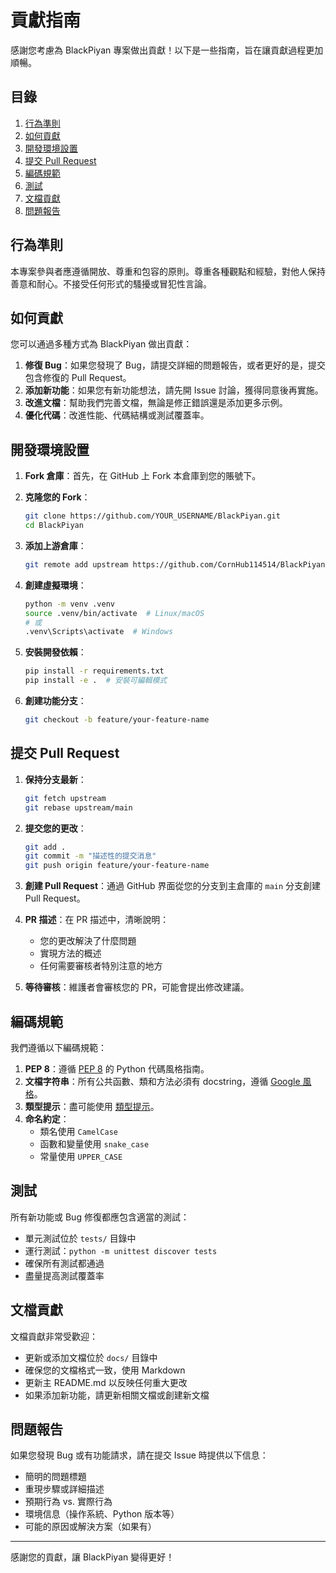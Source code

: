 # 貢獻指南

感謝您考慮為 BlackPiyan 專案做出貢獻！以下是一些指南，旨在讓貢獻過程更加順暢。

## 目錄

1. [行為準則](#行為準則)
2. [如何貢獻](#如何貢獻)
3. [開發環境設置](#開發環境設置)
4. [提交 Pull Request](#提交-pull-request)
5. [編碼規範](#編碼規範)
6. [測試](#測試)
7. [文檔貢獻](#文檔貢獻)
8. [問題報告](#問題報告)

## 行為準則

本專案參與者應遵循開放、尊重和包容的原則。尊重各種觀點和經驗，對他人保持善意和耐心。不接受任何形式的騷擾或冒犯性言論。

## 如何貢獻

您可以通過多種方式為 BlackPiyan 做出貢獻：

1. **修復 Bug**：如果您發現了 Bug，請提交詳細的問題報告，或者更好的是，提交包含修復的 Pull Request。
2. **添加新功能**：如果您有新功能想法，請先開 Issue 討論，獲得同意後再實施。
3. **改進文檔**：幫助我們完善文檔，無論是修正錯誤還是添加更多示例。
4. **優化代碼**：改進性能、代碼結構或測試覆蓋率。

## 開發環境設置

1. **Fork 倉庫**：首先，在 GitHub 上 Fork 本倉庫到您的賬號下。

2. **克隆您的 Fork**：
   ```bash
   git clone https://github.com/YOUR_USERNAME/BlackPiyan.git
   cd BlackPiyan
   ```

3. **添加上游倉庫**：
   ```bash
   git remote add upstream https://github.com/CornHub114514/BlackPiyan.git
   ```

4. **創建虛擬環境**：
   ```bash
   python -m venv .venv
   source .venv/bin/activate  # Linux/macOS
   # 或
   .venv\Scripts\activate  # Windows
   ```

5. **安裝開發依賴**：
   ```bash
   pip install -r requirements.txt
   pip install -e .  # 安裝可編輯模式
   ```

6. **創建功能分支**：
   ```bash
   git checkout -b feature/your-feature-name
   ```

## 提交 Pull Request

1. **保持分支最新**：
   ```bash
   git fetch upstream
   git rebase upstream/main
   ```

2. **提交您的更改**：
   ```bash
   git add .
   git commit -m "描述性的提交消息"
   git push origin feature/your-feature-name
   ```

3. **創建 Pull Request**：通過 GitHub 界面從您的分支到主倉庫的 `main` 分支創建 Pull Request。

4. **PR 描述**：在 PR 描述中，清晰說明：
   - 您的更改解決了什麼問題
   - 實現方法的概述
   - 任何需要審核者特別注意的地方

5. **等待審核**：維護者會審核您的 PR，可能會提出修改建議。

## 編碼規範

我們遵循以下編碼規範：

1. **PEP 8**：遵循 [PEP 8](https://www.python.org/dev/peps/pep-0008/) 的 Python 代碼風格指南。
2. **文檔字符串**：所有公共函數、類和方法必須有 docstring，遵循 [Google 風格](https://sphinxcontrib-napoleon.readthedocs.io/en/latest/example_google.html)。
3. **類型提示**：盡可能使用 [類型提示](https://docs.python.org/3/library/typing.html)。
4. **命名約定**：
   - 類名使用 `CamelCase`
   - 函數和變量使用 `snake_case`
   - 常量使用 `UPPER_CASE`

## 測試

所有新功能或 Bug 修復都應包含適當的測試：

- 單元測試位於 `tests/` 目錄中
- 運行測試：`python -m unittest discover tests`
- 確保所有測試都通過
- 盡量提高測試覆蓋率

## 文檔貢獻

文檔貢獻非常受歡迎：

- 更新或添加文檔位於 `docs/` 目錄中
- 確保您的文檔格式一致，使用 Markdown
- 更新主 README.md 以反映任何重大更改
- 如果添加新功能，請更新相關文檔或創建新文檔

## 問題報告

如果您發現 Bug 或有功能請求，請在提交 Issue 時提供以下信息：

- 簡明的問題標題
- 重現步驟或詳細描述
- 預期行為 vs. 實際行為
- 環境信息（操作系統、Python 版本等）
- 可能的原因或解決方案（如果有）

---

感謝您的貢獻，讓 BlackPiyan 變得更好！ 